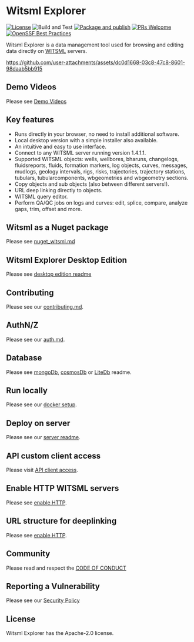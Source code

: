 # Witsml Explorer
[![License](https://img.shields.io/badge/License-Apache%202.0-blue.svg)](https://opensource.org/licenses/Apache-2.0) ![Build and Test](https://github.com/equinor/witsml-explorer/workflows/Build%20and%20Test/badge.svg) 
[![Package and publish](https://github.com/equinor/witsml-explorer/actions/workflows/publish.yml/badge.svg)](https://github.com/equinor/witsml-explorer/actions/workflows/publish.yml)
[![PRs Welcome](https://img.shields.io/badge/PRs-welcome-brightgreen.svg)](/CONTRIBUTING.md)
[![OpenSSF Best Practices](https://bestpractices.coreinfrastructure.org/projects/7274/badge)](https://bestpractices.coreinfrastructure.org/projects/7274)

Witsml Explorer is a data management tool used for browsing and editing data directly on [WITSML](https://en.wikipedia.org/wiki/Wellsite_information_transfer_standard_markup_language) servers.

https://github.com/user-attachments/assets/dc0d1668-03c8-47c8-8601-98daab5bb915

## Demo Videos
Please see [Demo Videos](/Media/README.md)

## Key features
* Runs directly in your browser, no need to install additional software.
* Local desktop version with a simple installer also available.
* An intuitive and easy to use interface.
* Connect to any WITSML server running version 1.4.1.1.
* Supported WITSML objects: wells, wellbores, bharuns, changelogs, fluidsreports, fluids, formation markers, log objects, curves, messages, mudlogs, geology intervals, rigs, risks, trajectories, trajectory stations, tubulars, tubularcomponents, wbgeometries and wbgeometry sections.
* Copy objects and sub objects (also between different servers!).
* URL deep linking directly to objects.
* WITSML query editor.
* Perform QA/QC jobs on logs and curves: edit, splice, compare, analyze gaps, trim, offset and more.

## Witsml as a Nuget package
Please see [nuget_witsml.md](/Docs/nuget_witsml.md)

## Witsml Explorer Desktop Edition
Please see [desktop edition readme](/Src/WitsmlExplorer.Desktop/README.md)

## Contributing
Please see our [contributing.md](/CONTRIBUTING.md).

## AuthN/Z
Please see our [auth.md](/Docs/AUTH.md).

## Database
Please see [mongoDb](Docker/MongoDb/README.md), [cosmosDb](Scripts/Azure/README.md) or [LiteDb](Contributing.md#using-litedb) readme.

## Run locally
Please see our [docker setup](/Docker/README.md).

## Deploy on server
Please see our [server readme](./Docker/Server/README.md).

## API custom client access
Please visit [API client access](/Docs/APICLIENT.md).

## Enable HTTP WITSML servers
Please see [enable HTTP](/Docs/enable_http.md).

## URL structure for deeplinking
Please see [enable HTTP](/Docs/deep_linking.md).

## Community
Please read and respect the [CODE OF CONDUCT](/CODE_OF_CONDUCT.md)

## Reporting a Vulnerability
Please see our [Security Policy](/SECURITY.md)

## License
Witsml Explorer has the Apache-2.0 license.
